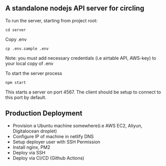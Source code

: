 ## A standalone nodejs API server for circling

To run the server, starting from project root:

```
cd server
```

Copy .env
```
cp .env.sample .env
```

Note: you must add necessary credentials (i.e airtable API, AWS-key) to your local copy of .env

To start the server process

```
npm start
```

This starts a server on port 4567. The client should be setup to connect to this port by default.



## Production Deployment

* Provision a Ubuntu machine somewhere(i.e AWS EC2, Aliyun, Digitalocean droplet)
* Configure IP of machine in netlify DNS
* Setup deployer user with SSH Permission
* Install nginx, PM2
* Deploy via SSH
* Deploy via CI/CD (Github Actions)
